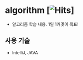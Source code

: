 # algorithm [![Hits](https://hits.seeyoufarm.com/api/count/incr/badge.svg?url=https%3A%2F%2Fgithub.com%2Fdonkia%2Falgorithm&count_bg=%23C7C83D&title_bg=%23555555&icon=&icon_color=%23E7E7E7&title=%EC%9D%91%EC%9B%90%EC%88%98&edge_flat=false)]
- 알고리즘 학습 내용. 1일 1커밋이 목표!


## 사용 기술
 - IntelliJ, JAVA
